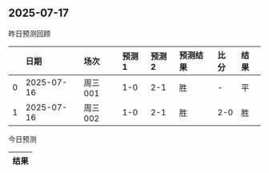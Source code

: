 

 ## 2025-07-17

昨日预测回顾

|    | 日期         | 场次    | 预测1   | 预测2   | 预测结果   | 比分   | 结果   |
|---:|:-----------|:------|:------|:------|:-------|:-----|:-----|
|  0 | 2025-07-16 | 周三001 | 1-0   | 2-1   | 胜      | -    | 平    |
|  1 | 2025-07-16 | 周三002 | 1-0   | 2-1   | 胜      | 2-0  | 胜    |

今日预测

| 结果   |
|------|